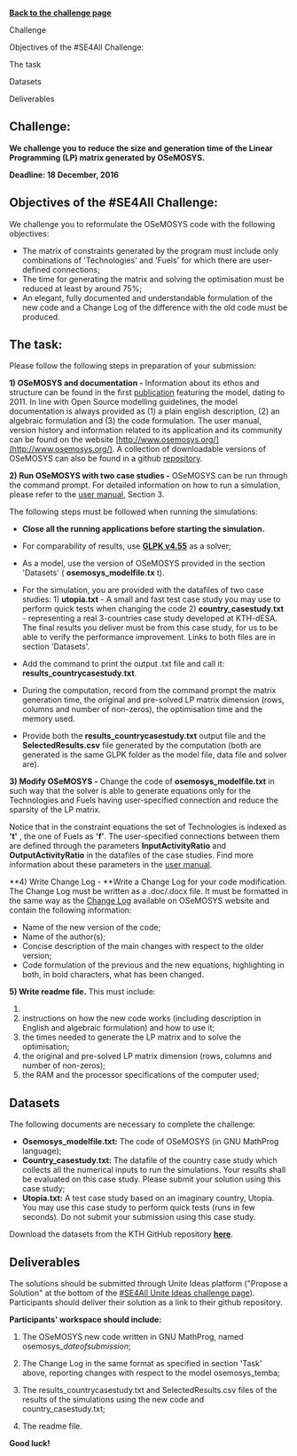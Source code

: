 [**Back to the challenge page**](http://bit.ly/2erQwcY)

Challenge

Objectives of the #SE4All Challenge:

The task

Datasets

Deliverables

## Challenge:

**We challenge you to** **reduce the size and generation time of the Linear Programming (LP) matrix generated by OSeMOSYS.**

**Deadline: 18 December, 2016**

## Objectives of the #SE4All Challenge:

We challenge you to reformulate the OSeMOSYS code with the following objectives:

- The matrix of constraints generated by the program must include only combinations of &#39;Technologies&#39; and &#39;Fuels&#39; for which there are user-defined connections;
- The time for generating the matrix and solving the optimisation must be reduced at least by around 75%;
- An elegant, fully documented and understandable formulation of the new code and a Change Log of the difference with the old code must be produced.

## The task:

Please follow the following steps in preparation of your submission:

**1) OSeMOSYS and documentation -**  Information about its ethos and structure can be found in the first [publication](http://www.sciencedirect.com/science/article/pii/S0301421511004897) featuring the model, dating to 2011. In line with Open Source modelling guidelines, the model documentation is always provided as (1) a plain english description, (2) an algebraic formulation and (3) the code formulation. The user manual, version history and information related to its application and its community can be found on the website [http://www.osemosys.org/](http://www.osemosys.org/). A collection of downloadable versions of OSeMOSYS can also be found in a github [repository](https://github.com/KTH-dESA/OSeMOSYS).

**2) Run OSeMOSYS with two case studies -**  OSeMOSYS can be run through the command prompt. For detailed information on how to run a simulation, please refer to the [user manual](http://users.osemosys.org/uploads/1/8/5/0/18504136/new-website_osemosys_manual_-_working_with_text_files_-_2015-11-05.pdf), Section 3.

The following steps must be followed when running the simulations:

- **Close all the running applications before starting the simulation.**

- For comparability of results, use [**GLPK v4.55**](https://sourceforge.net/projects/winglpk/files/winglpk/GLPK-4.55/winglpk-4.55.zip/download) as a solver;
- As a model, use the version of OSeMOSYS provided in the section &#39;Datasets&#39; ( **osemosys\_modelfile.tx** t).
- For the simulation, you are provided with the datafiles of two case studies: 1) **utopia.txt** - A small and fast test case study you may use to perform quick tests when changing the code 2) **country\_casestudy.txt** - representing a real 3-countries case study developed at KTH-dESA. The final results you deliver must be from this case study, for us to be able to verify the performance improvement. Links to both files are in section &#39;Datasets&#39;.
- Add the command to print the output .txt file and call it: **results\_countrycasestudy.txt**.
- During the computation, record from the command prompt the matrix generation time, the original and pre-solved LP matrix dimension (rows, columns and number of non-zeros), the optimisation time and the memory used.
- Provide both the **results\_countrycasestudy.txt** output file and the **SelectedResults.csv** file generated by the computation (both are generated is the same GLPK folder as the model file, data file and solver are).

**3) Modify OSeMOSYS -** Change the code of **osemosys\_modelfile.txt** in such way that the solver is able to generate equations only for the Technologies and Fuels having user-specified connection and reduce the sparsity of the LP matrix.

Notice that in the constraint equations the set of Technologies is indexed as **&#39;t&#39;** , the one of Fuels as **&#39;f&#39;**. The user-specified connections between them are defined through the parameters **InputActivityRatio** and **OutputActivityRatio** in the datafiles of the case studies. Find more information about these parameters in the [user manual](http://users.osemosys.org/uploads/1/8/5/0/18504136/new-website_osemosys_manual_-_working_with_text_files_-_2015-11-05.pdf).

**4) Write Change Log -  **Write a Change Log for your code modification. The Change Log must be written as a .doc/.docx file. It must be formatted in the same way as the [Change Log](http://users.osemosys.org/uploads/1/8/5/0/18504136/change_log_2016_08_01.pdf) available on OSeMOSYS website and contain the following information:

- Name of the new version of the code;
- Name of the author(s);
- Concise description of the main changes with respect to the older version;
- Code formulation of the previous and the new equations, highlighting in both, in bold characters, what has been changed.

**5) Write readme file.** This must include:

1.
  1. instructions on how the new code works (including description in English and algebraic formulation) and how to use it;
  2. the times needed to generate the LP matrix and to solve the optimisation;
  3. the original and pre-solved LP matrix dimension (rows, columns and number of non-zeros);
  4. the RAM and the processor specifications of the computer used;

## Datasets

The following documents are necessary to complete the challenge:

- **Osemosys\_modelfile.txt:** The code of OSeMOSYS (in GNU MathProg language);
- **Country\_casestudy.txt:** The datafile of the country case study which collects all the numerical inputs to run the simulations. Your results shall be evaluated on this case study. Please submit your solution using this case study;
- **Utopia.txt:** A test case study based on an imaginary country, Utopia. You may use this case study to perform quick tests (runs in few seconds). Do not submit your submission using this case study.

Download the datasets from the KTH GitHub repository [**here**](https://github.com/KTH-dESA/OSeMOSYS/tree/master/OSeMOSYS-matrix-reduction).

## Deliverables

The solutions should be submitted through Unite Ideas platform (&quot;Propose a Solution&quot; at the bottom of the [#SE4All Unite Ideas challenge page](http://ow.ly/N00z305HNej)). Participants should deliver their solution as a link to their github repository.

**Participants&#39; workspace should include:**

1) The OSeMOSYS new code written in GNU MathProg, named osemosys\__dateofsubmission_;

2) The Change Log in the same format as specified in section &#39;Task&#39; above, reporting changes with respect to the model osemosys\_temba;

3) The results\_countrycasestudy.txt and SelectedResults.csv files of the results of the simulations using the new code and country\_casestudy.txt;

4) The readme file.



**Good luck!**
